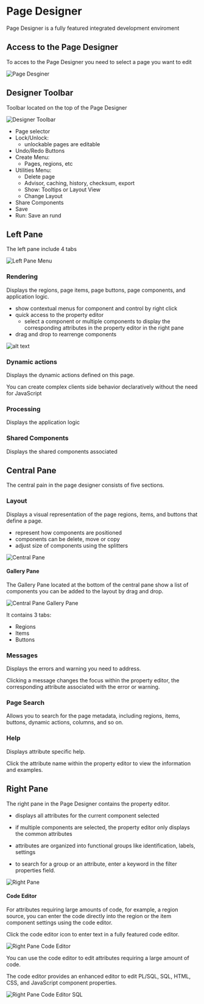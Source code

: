 # Page Designer

Page Designer is a fully featured integrated development enviroment

## Access to the Page Designer

To acces to the Page Designer you need to select a page you want to edit

![Page Desginer](images/page_designer.png)

## Designer Toolbar

Toolbar located on the top of the Page Designer

![Designer Toolbar](images/page_designer_designer_toolbar.png)

- Page selector
- Lock/Unlock:
  - unlockable pages are editable
- Undo/Redo Buttons
- Create Menu:
  - Pages, regions, etc
- Utilities Menu:
  - Delete page
  - Advisor, caching, history, checksum, export
  - Show: Tooltips or Layout View
  - Change Layout
- Share Components
- Save
- Run: Save an rund

## Left Pane

The left pane include 4 tabs

![Left Pane Menu](images/page_designer_left_pane_menu.png)

### Rendering

Displays the regions, page items, page buttons, page components, and application logic.

- show contextual menus for component and control by right click
- quick access to the property editor
  - select a component or multiple components to display the corresponding attributes in the property editor in the right pane
- drag and drop to rearrenge components

![alt text](images/page_designer_left_pane_rend.png)

### Dynamic actions

Displays the dynamic actions defined on this page.

You can create complex clients side behavior declaratively without the need for JavaScript

### Processing

Displays the application logic

### Shared Components

Displays the shared components associated

## Central Pane

The central pain in the page designer consists of five sections.

### Layout

Displays a visual representation of the page regions, items, and buttons that define a page.

- represent how components are positioned
- components can be delete, move or copy
- adjust size of components using the splitters

![Central Pane](images/page_designer_central_pane.png)

#### Gallery Pane

The Gallery Pane located at the bottom of the central pane show a list of components you can be added to the layout by drag and drop.

![Central Pane Gallery Pane](images/page_designer_central_pane_gallery.png)

It contains 3 tabs:

- Regions
- Items
- Buttons

### Messages

Displays the errors and warning you need to address.

Clicking a message changes the focus within the property editor, the corresponding attribute associated with the error or warning.

### Page Search

Allows you to search for the page metadata, including regions, items, buttons, dynamic actions, columns, and so on.

### Help

Displays attribute specific help.

Click the attribute name within the property editor to view the information and examples.

## Right Pane

The right pane in the Page Designer contains the property editor.

- displays all attributes for the current component selected

- if multiple components are selected, the property editor only displays the common attributes

- attributes are organized into functional groups like identification, labels, settings

- to search for a group or an attribute, enter a keyword in the filter properties field.

![Right Pane](images/page_designer_right_pane.png)

#### Code Editor

For attributes requiring large amounts of code, for example, a region source, you can enter the code directly into the region or the item component settings using the code editor.

Click the code editor icon to enter text in a fully featured code editor.

![Right Pane Code Editor](images/page_designer_right_pane_list_values.png)

You can use the code editor to edit attributes requiring a large amount of code.

The code editor provides an enhanced editor to edit PL/SQL, SQL, HTML, CSS, and JavaScript component properties.

![Right Pane Code Editor SQL](images/page_designer_right_pane_code_editor_sql.png)
